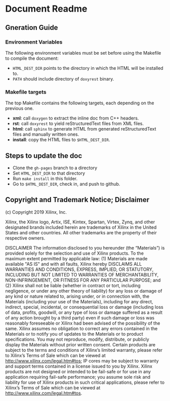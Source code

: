 Document Readme
=========================

## Gneration Guide

### Environment Variables

The following environment variables must be set before using the Makefile
to compile the document:

+ `HTML_DEST_DIR` points to the directory in which the HTML will be
  installed to.
+ `PATH` should include directory of `doxyrest` binary.

### Makefile targets

The top Makefile contains the following targets, each depending on the previous
one.

+ **xml**: call `doxygen` to extract the inline doc from C++ headers.
+ **rst**: call `doxyrest` to yield reStructuredText files from XML files.
+ **html**: call `sphinx` to generate HTML from generated reStructuredText
  files and manually written ones.
+ **install**: copy the HTML files to `$HTML_DEST_DIR`.

## Steps to update the doc

* Clone the `gh-pages` branch to a directory
* Set `HTML_DEST_DIR` to that directory
* Run `make install` in this folder.
* Go to `$HTML_DEST_DIR`, check in, and push to github.

## Copyright and Trademark Notice; Disclaimer

(c) Copyright 2019 Xilinx, Inc.

Xilinx, the Xilinx logo, Artix, ISE, Kintex, Spartan, Virtex, Zynq, and other designated brands included herein
are trademarks of Xilinx in the United States and other countries.
All other trademarks are the property of their respective owners.

DISCLAIMER
The information disclosed to you hereunder (the “Materials”) is provided solely for the selection and use of
Xilinx products. To the maximum extent permitted by applicable law: (1) Materials are made available "AS IS"
and with all faults, Xilinx hereby DISCLAIMS ALL WARRANTIES AND CONDITIONS, EXPRESS, IMPLIED, OR
STATUTORY, INCLUDING BUT NOT LIMITED TO WARRANTIES OF MERCHANTABILITY, NON-INFRINGEMENT,
OR FITNESS FOR ANY PARTICULAR PURPOSE; and (2) Xilinx shall not be liable (whether in contract or tort,
including negligence, or under any other theory of liability) for any loss or damage of any kind or nature
related to, arising under, or in connection with, the Materials (including your use of the Materials), including
for any direct, indirect, special, incidental, or consequential loss or damage (including loss of data, profits,
goodwill, or any type of loss or damage suffered as a result of any action brought by a third party) even if
such damage or loss was reasonably foreseeable or Xilinx had been advised of the possibility of the same.
Xilinx assumes no obligation to correct any errors contained in the Materials or to notify you of updates to
the Materials or to product specifications. You may not reproduce, modify, distribute, or publicly display the
Materials without prior written consent. Certain products are subject to the terms and conditions of Xilinx’s
limited warranty, please refer to Xilinx’s Terms of Sale which can be viewed at
http://www.xilinx.com/legal.htm#tos; IP cores may be subject to warranty and support terms contained in a
license issued to you by Xilinx. Xilinx products are not designed or intended to be fail-safe or for use in any
application requiring fail-safe performance; you assume sole risk and liability for use of Xilinx products in
such critical applications, please refer to Xilinx’s Terms of Sale which can be viewed at
http://www.xilinx.com/legal.htm#tos.

